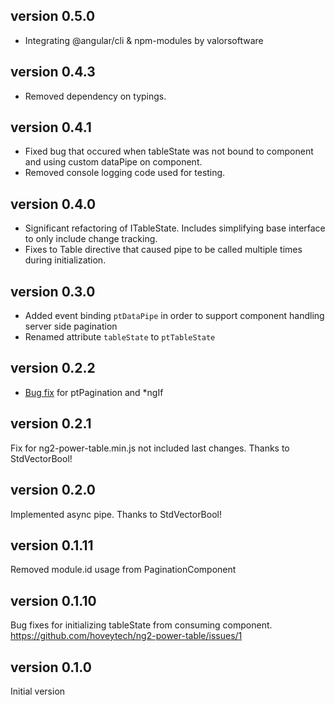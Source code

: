 ## version 0.5.0

- Integrating @angular/cli & npm-modules by valorsoftware

## version 0.4.3

- Removed dependency on typings.

## version 0.4.1

- Fixed bug that occured when tableState was not bound to component and using custom dataPipe on component.
- Removed console logging code used for testing.

## version 0.4.0

- Significant refactoring of ITableState. Includes simplifying base interface to only include change tracking.
- Fixes to Table directive that caused pipe to be called multiple times during initialization.

## version 0.3.0

- Added event binding `ptDataPipe` in order to support component handling server side pagination
- Renamed attribute `tableState` to `ptTableState`

## version 0.2.2

- [Bug fix](https://github.com/hoveytech/ng2-power-table/issues/4) for ptPagination and *ngIf

## version 0.2.1

Fix for ng2-power-table.min.js not included last changes.
Thanks to StdVectorBool!

## version 0.2.0

Implemented async pipe.
Thanks to StdVectorBool!

## version 0.1.11

Removed module.id usage from PaginationComponent

## version 0.1.10

Bug fixes for initializing tableState from consuming component.
https://github.com/hoveytech/ng2-power-table/issues/1

## version 0.1.0

Initial version

